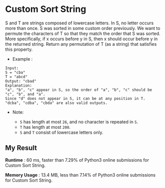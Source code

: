 # Custom Sort String

S and T are strings composed of lowercase letters. In S, no letter occurs more than once.
S was sorted in some custom order previously. We want to permute the characters of T so that they match the order that S was sorted. More specifically, if x occurs before y in S, then x should occur before y in the returned string.
Return any permutation of T (as a string) that satisfies this property.

- Example :

```
Input: 
S = "cba"
T = "abcd"
Output: "cbad"
Explanation: 
"a", "b", "c" appear in S, so the order of "a", "b", "c" should be "c", "b", and "a". 
Since "d" does not appear in S, it can be at any position in T. "dcba", "cdba", "cbda" are also valid outputs.
``` 

- Note:

  - `S` has length at most `26`, and no character is repeated in `S`.
  - `T` has length at most `200`.
  - `S` and `T` consist of lowercase letters only.
  

## My Result

**Runtime** : 60 ms, faster than 7.29% of Python3 online submissions for Custom Sort String.

**Memory Usage** : 13.4 MB, less than 7.14% of Python3 online submissions for Custom Sort String.
